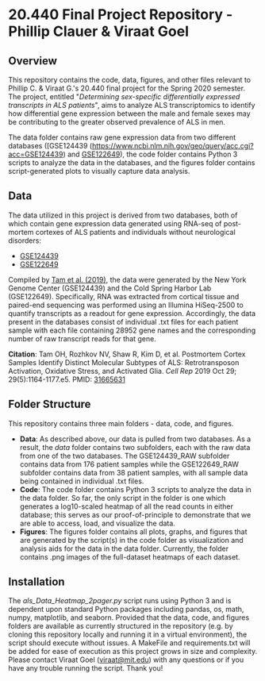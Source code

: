 # 20.440 Final Project Repository - Phillip Clauer & Viraat Goel
## Overview
This repository contains the code, data, figures, and other files relevant to Phillip C. & Viraat G.'s 20.440 final project for the Spring 2020 semester. The project, entitled "*Determining sex-specific differentially expressed transcripts in ALS patients*", aims to analyze ALS transcriptomics to identify how differential gene expression between the male and female sexes may be contributing to the greater observed prevalence of ALS in men.

The data folder contains raw gene expression data from two different databases ([GSE124439 (https://www.ncbi.nlm.nih.gov/geo/query/acc.cgi?acc=GSE124439) and [GSE122649](https://www.ncbi.nlm.nih.gov/geo/query/acc.cgi?acc=GSE122649)), the code folder contains Python 3 scripts to analyze the data in the databases, and the figures folder contains script-generated plots to visually capture data analysis.

## Data
The data utilized in this project is derived from two databases, both of which contain gene expression data generated using RNA-seq of post-mortem cortexes of ALS patients and individuals without neurological disorders:
- [GSE124439](https://www.ncbi.nlm.nih.gov/geo/query/acc.cgi?acc=GSE124439)
- [GSE122649](https://www.ncbi.nlm.nih.gov/geo/query/acc.cgi?acc=GSE122649)

Compiled by [Tam et al. (2019)](https://www.ncbi.nlm.nih.gov/pmc/articles/PMC6866666/), the data were generated by the New York Genome Center (GSE124439) and the Cold Spring Harbor Lab (GSE122649). Specifically, RNA was extracted from cortical tissue and paired-end sequencing was performed using an Illumina HiSeq-2500 to quantify transcripts as a readout for gene expression. Accordingly, the data present in the databases consist of individual .txt files for each patient sample with each file containing 28952 gene names and the corresponding number of raw transcript reads for that gene.

**Citation**: Tam OH, Rozhkov NV, Shaw R, Kim D, et al. Postmortem Cortex Samples Identify Distinct Molecular Subtypes of ALS: Retrotransposon Activation, Oxidative Stress, and Activated Glia. *Cell Rep* 2019 Oct 29; 29(5):1164-1177.e5. PMID:
[31665631](https://www.ncbi.nlm.nih.gov/pubmed/31665631)

## Folder Structure
This repository contains three main folders - data, code, and figures.
- **Data**: As described above, our data is pulled from two databases. As a result, the *data* folder contains two subfolders, each with the raw data from one of the two databases. The GSE124439_RAW subfolder contains data from 176 patient samples while the GSE122649_RAW subfolder contains data from 38 patient samples, with all sample data being contained in individual .txt files.
- **Code**: The code folder contains Python 3 scripts to analyze the data in the data folder. So far, the only script in the folder is one which generates a log10-scaled heatmap of all the read counts in either database; this serves as our proof-of-principle to demonstrate that we are able to access, load, and visualize the data.
- **Figures**: The figures folder contains all plots, graphs, and figures that are generated by the script(s) in the code folder as visualization and analysis aids for the data in the data folder. Currently, the folder contains .png images of the full-dataset heatmaps of each dataset.

## Installation
The *als_Data_Heatmap_2pager.py* script runs using Python 3 and is dependent upon standard Python packages including pandas, os, math, numpy, matplotlib, and seaborn. Provided that the data, code, and figures folders are available as currently structured in the repository (e.g. by cloning this repository locally and running it in a virtual environment), the script should execute without issues. A MakeFile and requirements.txt will be added for ease of execution as this project grows in size and complexity. Please contact Viraat Goel (viraat@mit.edu) with any questions or if you have any trouble running the script. Thank you!
